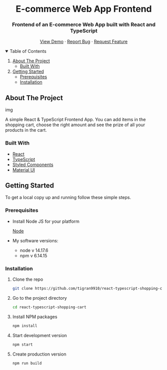 <!-- PROJECT LOGO -->
<br />
<p align="center">

  <h1 align="center">E-commerce Web App Frontend</h1>
    
<h3 align="center">Frontend of an E-commerce Web App built with React and TypeScript</h3>

  <p align="center">
    <a href="https://tigran-projects-shopping-cart.netlify.app/">View Demo</a>
    ·
    <a href="https://github.com/tigran9910/react-typescript-shopping-cart/issues">Report Bug</a>
    ·
    <a href="https://github.com/tigran9910/react-typescript-shopping-cart/issues">Request Feature</a>
</p>

<!-- TABLE OF CONTENTS -->
<details open="open">
  <summary>Table of Contents</summary>
  <ol>
    <li>
      <a href="#about-the-project">About The Project</a>
      <ul>
        <li><a href="#built-with">Built With</a></li>
      </ul>
    </li>
    <li>
      <a href="#getting-started">Getting Started</a>
      <ul>
        <li><a href="#prerequisites">Prerequisites</a></li>
        <li><a href="#installation">Installation</a></li>
      </ul>
    </li>
</details>

<!-- ABOUT THE PROJECT -->

## About The Project

img

A simple React & TypeScript Frontend App. You can add items in the shopping cart, choose the right amount and see the prize of all your products in the cart.

### Built With

- [React](https://reactjs.org/)
- [TypeScript](https://www.typescriptlang.org/)
- [Styled Components](https://styled-components.com/)
- [Material UI](https://mui.com/)

<!-- GETTING STARTED -->

## Getting Started

To get a local copy up and running follow these simple steps.

### Prerequisites

- Install Node JS for your platform

  [Node](https://nodejs.org/en/download/)

- My software versions:
  - node v 14.17.6
  - npm v 6.14.15

### Installation

1. Clone the repo

   ```sh
   git clone https://github.com/tigran9910/react-typescript-shopping-cart.git
   ```

2. Go to the project directory

   ```sh
   cd react-typescript-shopping-cart
   ```

3. Install NPM packages

   ```sh
   npm install
   ```

4. Start development version

   ```sh
   npm start
   ```

5. Create production version

   ```sh
   npm run build
   ```
